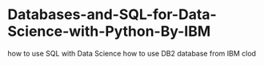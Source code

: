 # Databases-and-SQL-for-Data-Science-with-Python-By-IBM
how to use SQL with Data Science
how to use DB2 database from IBM clod
